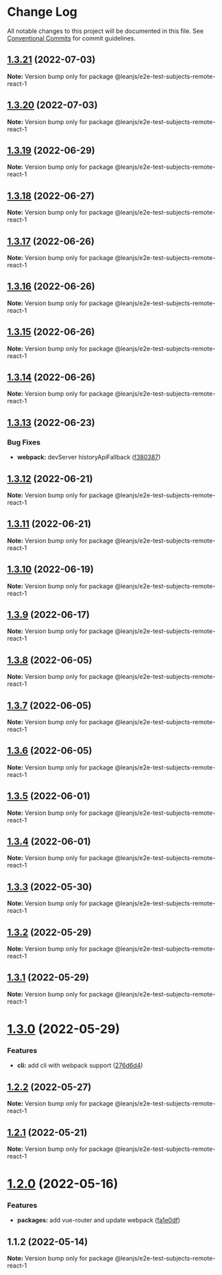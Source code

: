 # Change Log

All notable changes to this project will be documented in this file.
See [Conventional Commits](https://conventionalcommits.org) for commit guidelines.

## [1.3.21](https://github.com/leanjs/leanjs/compare/@leanjs/e2e-test-subjects-remote-react-1@1.3.20...@leanjs/e2e-test-subjects-remote-react-1@1.3.21) (2022-07-03)

**Note:** Version bump only for package @leanjs/e2e-test-subjects-remote-react-1





## [1.3.20](https://github.com/leanjs/leanjs/compare/@leanjs/e2e-test-subjects-remote-react-1@1.3.19...@leanjs/e2e-test-subjects-remote-react-1@1.3.20) (2022-07-03)

**Note:** Version bump only for package @leanjs/e2e-test-subjects-remote-react-1





## [1.3.19](https://github.com/leanjs/leanjs/compare/@leanjs/e2e-test-subjects-remote-react-1@1.3.18...@leanjs/e2e-test-subjects-remote-react-1@1.3.19) (2022-06-29)

**Note:** Version bump only for package @leanjs/e2e-test-subjects-remote-react-1





## [1.3.18](https://github.com/leanjs/leanjs/compare/@leanjs/e2e-test-subjects-remote-react-1@1.3.17...@leanjs/e2e-test-subjects-remote-react-1@1.3.18) (2022-06-27)

**Note:** Version bump only for package @leanjs/e2e-test-subjects-remote-react-1





## [1.3.17](https://github.com/leanjs/leanjs/compare/@leanjs/e2e-test-subjects-remote-react-1@1.3.16...@leanjs/e2e-test-subjects-remote-react-1@1.3.17) (2022-06-26)

**Note:** Version bump only for package @leanjs/e2e-test-subjects-remote-react-1





## [1.3.16](https://github.com/leanjs/leanjs/compare/@leanjs/e2e-test-subjects-remote-react-1@1.3.15...@leanjs/e2e-test-subjects-remote-react-1@1.3.16) (2022-06-26)

**Note:** Version bump only for package @leanjs/e2e-test-subjects-remote-react-1





## [1.3.15](https://github.com/leanjs/leanjs/compare/@leanjs/e2e-test-subjects-remote-react-1@1.3.14...@leanjs/e2e-test-subjects-remote-react-1@1.3.15) (2022-06-26)

**Note:** Version bump only for package @leanjs/e2e-test-subjects-remote-react-1





## [1.3.14](https://github.com/leanjs/leanjs/compare/@leanjs/e2e-test-subjects-remote-react-1@1.3.13...@leanjs/e2e-test-subjects-remote-react-1@1.3.14) (2022-06-26)

**Note:** Version bump only for package @leanjs/e2e-test-subjects-remote-react-1





## [1.3.13](https://github.com/leanjs/leanjs/compare/@leanjs/e2e-test-subjects-remote-react-1@1.3.12...@leanjs/e2e-test-subjects-remote-react-1@1.3.13) (2022-06-23)


### Bug Fixes

* **webpack:** devServer historyApiFallback ([f380387](https://github.com/leanjs/leanjs/commit/f3803871d48bf45e30ef597871a495cdf660478c))





## [1.3.12](https://github.com/leanjs/leanjs/compare/@leanjs/e2e-test-subjects-remote-react-1@1.3.11...@leanjs/e2e-test-subjects-remote-react-1@1.3.12) (2022-06-21)

**Note:** Version bump only for package @leanjs/e2e-test-subjects-remote-react-1





## [1.3.11](https://github.com/leanjs/leanjs/compare/@leanjs/e2e-test-subjects-remote-react-1@1.3.10...@leanjs/e2e-test-subjects-remote-react-1@1.3.11) (2022-06-21)

**Note:** Version bump only for package @leanjs/e2e-test-subjects-remote-react-1





## [1.3.10](https://github.com/leanjs/leanjs/compare/@leanjs/e2e-test-subjects-remote-react-1@1.3.9...@leanjs/e2e-test-subjects-remote-react-1@1.3.10) (2022-06-19)

**Note:** Version bump only for package @leanjs/e2e-test-subjects-remote-react-1





## [1.3.9](https://github.com/leanjs/leanjs/compare/@leanjs/e2e-test-subjects-remote-react-1@1.3.8...@leanjs/e2e-test-subjects-remote-react-1@1.3.9) (2022-06-17)

**Note:** Version bump only for package @leanjs/e2e-test-subjects-remote-react-1





## [1.3.8](https://github.com/leanjs/leanjs/compare/@leanjs/e2e-test-subjects-remote-react-1@1.3.7...@leanjs/e2e-test-subjects-remote-react-1@1.3.8) (2022-06-05)

**Note:** Version bump only for package @leanjs/e2e-test-subjects-remote-react-1





## [1.3.7](https://github.com/leanjs/leanjs/compare/@leanjs/e2e-test-subjects-remote-react-1@1.3.6...@leanjs/e2e-test-subjects-remote-react-1@1.3.7) (2022-06-05)

**Note:** Version bump only for package @leanjs/e2e-test-subjects-remote-react-1





## [1.3.6](https://github.com/leanjs/leanjs/compare/@leanjs/e2e-test-subjects-remote-react-1@1.3.5...@leanjs/e2e-test-subjects-remote-react-1@1.3.6) (2022-06-05)

**Note:** Version bump only for package @leanjs/e2e-test-subjects-remote-react-1





## [1.3.5](https://github.com/leanjs/leanjs/compare/@leanjs/e2e-test-subjects-remote-react-1@1.3.4...@leanjs/e2e-test-subjects-remote-react-1@1.3.5) (2022-06-01)

**Note:** Version bump only for package @leanjs/e2e-test-subjects-remote-react-1





## [1.3.4](https://github.com/leanjs/leanjs/compare/@leanjs/e2e-test-subjects-remote-react-1@1.3.3...@leanjs/e2e-test-subjects-remote-react-1@1.3.4) (2022-06-01)

**Note:** Version bump only for package @leanjs/e2e-test-subjects-remote-react-1





## [1.3.3](https://github.com/leanjs/leanjs/compare/@leanjs/e2e-test-subjects-remote-react-1@1.3.2...@leanjs/e2e-test-subjects-remote-react-1@1.3.3) (2022-05-30)

**Note:** Version bump only for package @leanjs/e2e-test-subjects-remote-react-1





## [1.3.2](https://github.com/leanjs/leanjs/compare/@leanjs/e2e-test-subjects-remote-react-1@1.3.1...@leanjs/e2e-test-subjects-remote-react-1@1.3.2) (2022-05-29)

**Note:** Version bump only for package @leanjs/e2e-test-subjects-remote-react-1





## [1.3.1](https://github.com/leanjs/leanjs/compare/@leanjs/e2e-test-subjects-remote-react-1@1.3.0...@leanjs/e2e-test-subjects-remote-react-1@1.3.1) (2022-05-29)

**Note:** Version bump only for package @leanjs/e2e-test-subjects-remote-react-1





# [1.3.0](https://github.com/leanjs/leanjs/compare/@leanjs/e2e-test-subjects-remote-react-1@1.2.2...@leanjs/e2e-test-subjects-remote-react-1@1.3.0) (2022-05-29)


### Features

* **cli:** add cli with webpack support ([276d6d4](https://github.com/leanjs/leanjs/commit/276d6d4aab1c40c74ecf9eeeffa3046a9ce5026c))





## [1.2.2](https://github.com/leanjs/leanjs/compare/@leanjs/e2e-test-subjects-remote-react-1@1.2.1...@leanjs/e2e-test-subjects-remote-react-1@1.2.2) (2022-05-27)

**Note:** Version bump only for package @leanjs/e2e-test-subjects-remote-react-1





## [1.2.1](https://github.com/leanjs/leanjs/compare/@leanjs/e2e-test-subjects-remote-react-1@1.2.0...@leanjs/e2e-test-subjects-remote-react-1@1.2.1) (2022-05-21)

**Note:** Version bump only for package @leanjs/e2e-test-subjects-remote-react-1





# [1.2.0](https://github.com/leanjs/leanjs/compare/@leanjs/e2e-test-subjects-remote-react-1@1.1.2...@leanjs/e2e-test-subjects-remote-react-1@1.2.0) (2022-05-16)


### Features

* **packages:** add vue-router and update webpack ([fa1e0df](https://github.com/leanjs/leanjs/commit/fa1e0df3a28a7b015340b6ebf4f379c8912647e1))





## 1.1.2 (2022-05-14)

**Note:** Version bump only for package @leanjs/e2e-test-subjects-remote-react-1
